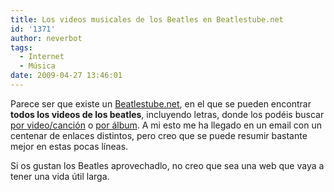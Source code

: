 ```yaml
---
title: Los videos musicales de los Beatles en Beatlestube.net
id: '1371'
author: neverbot
tags:
  - Internet
  - Música
date: 2009-04-27 13:46:01
---
```


Parece ser que existe un [Beatlestube.net](http://www.beatlestube.net/), en el que se pueden encontrar **todos los videos de los beatles**, incluyendo letras, donde los podéis buscar [por video/canción](http://www.beatlestube.net/#video) o [por álbum](http://www.beatlestube.net/allalbums.php). A mi esto me ha llegado en un email con un centenar de enlaces distintos, pero creo que se puede resumir bastante mejor en estas pocas líneas.

Si os gustan los Beatles aprovechadlo, no creo que sea una web que vaya a tener una vida útil larga.